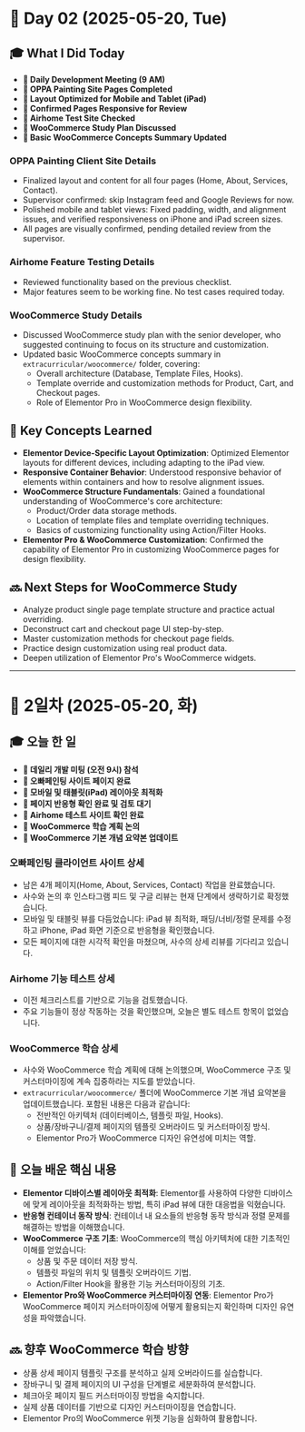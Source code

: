 # 📅 Day 02 (2025-05-20, Tue)

## 🎓 What I Did Today

* **📌 Daily Development Meeting (9 AM)**  
* **📌 OPPA Painting Site Pages Completed**  
* **📌 Layout Optimized for Mobile and Tablet (iPad)**  
* **📌 Confirmed Pages Responsive for Review**  
* **📌 Airhome Test Site Checked**  
* **📌 WooCommerce Study Plan Discussed**  
* **📌 Basic WooCommerce Concepts Summary Updated**  

### OPPA Painting Client Site Details
- Finalized layout and content for all four pages (Home, About, Services, Contact).
- Supervisor confirmed: skip Instagram feed and Google Reviews for now.
- Polished mobile and tablet views: Fixed padding, width, and alignment issues, and verified responsiveness on iPhone and iPad screen sizes.
- All pages are visually confirmed, pending detailed review from the supervisor.

### Airhome Feature Testing Details
- Reviewed functionality based on the previous checklist.
- Major features seem to be working fine. No test cases required today.

### WooCommerce Study Details
- Discussed WooCommerce study plan with the senior developer, who suggested continuing to focus on its structure and customization.
- Updated basic WooCommerce concepts summary in `extracurricular/woocommerce/` folder, covering:
    - Overall architecture (Database, Template Files, Hooks).
    - Template override and customization methods for Product, Cart, and Checkout pages.
    - Role of Elementor Pro in WooCommerce design flexibility.

## 🧠 Key Concepts Learned

* **Elementor Device-Specific Layout Optimization**: Optimized Elementor layouts for different devices, including adapting to the iPad view.
* **Responsive Container Behavior**: Understood responsive behavior of elements within containers and how to resolve alignment issues.
* **WooCommerce Structure Fundamentals**: Gained a foundational understanding of WooCommerce's core architecture:
    * Product/Order data storage methods.
    * Location of template files and template overriding techniques.
    * Basics of customizing functionality using Action/Filter Hooks.
* **Elementor Pro & WooCommerce Customization**: Confirmed the capability of Elementor Pro in customizing WooCommerce pages for design flexibility.

## 🔜 Next Steps for WooCommerce Study

* Analyze product single page template structure and practice actual overriding.
* Deconstruct cart and checkout page UI step-by-step.
* Master customization methods for checkout page fields.
* Practice design customization using real product data.
* Deepen utilization of Elementor Pro's WooCommerce widgets.

---

# 📅 2일차 (2025-05-20, 화)

## 🎓 오늘 한 일

* **📌 데일리 개발 미팅 (오전 9시) 참석**  
* **📌 오빠페인팅 사이트 페이지 완료**  
* **📌 모바일 및 태블릿(iPad) 레이아웃 최적화**  
* **📌 페이지 반응형 확인 완료 및 검토 대기**  
* **📌 Airhome 테스트 사이트 확인 완료**  
* **📌 WooCommerce 학습 계획 논의**  
* **📌 WooCommerce 기본 개념 요약본 업데이트**  

### 오빠페인팅 클라이언트 사이트 상세
- 남은 4개 페이지(Home, About, Services, Contact) 작업을 완료했습니다.
- 사수와 논의 후 인스타그램 피드 및 구글 리뷰는 현재 단계에서 생략하기로 확정했습니다.
- 모바일 및 태블릿 뷰를 다듬었습니다: iPad 뷰 최적화, 패딩/너비/정렬 문제를 수정하고 iPhone, iPad 화면 기준으로 반응형을 확인했습니다.
- 모든 페이지에 대한 시각적 확인을 마쳤으며, 사수의 상세 리뷰를 기다리고 있습니다.

### Airhome 기능 테스트 상세
- 이전 체크리스트를 기반으로 기능을 검토했습니다.
- 주요 기능들이 정상 작동하는 것을 확인했으며, 오늘은 별도 테스트 항목이 없었습니다.

### WooCommerce 학습 상세
- 사수와 WooCommerce 학습 계획에 대해 논의했으며, WooCommerce 구조 및 커스터마이징에 계속 집중하라는 지도를 받았습니다.
- `extracurricular/woocommerce/` 폴더에 WooCommerce 기본 개념 요약본을 업데이트했습니다. 포함된 내용은 다음과 같습니다:
    - 전반적인 아키텍처 (데이터베이스, 템플릿 파일, Hooks).
    - 상품/장바구니/결제 페이지의 템플릿 오버라이드 및 커스터마이징 방식.
    - Elementor Pro가 WooCommerce 디자인 유연성에 미치는 역할.

## 🧠 오늘 배운 핵심 내용

* **Elementor 디바이스별 레이아웃 최적화**: Elementor를 사용하여 다양한 디바이스에 맞게 레이아웃을 최적화하는 방법, 특히 iPad 뷰에 대한 대응법을 익혔습니다.
* **반응형 컨테이너 동작 방식**: 컨테이너 내 요소들의 반응형 동작 방식과 정렬 문제를 해결하는 방법을 이해했습니다.
* **WooCommerce 구조 기초**: WooCommerce의 핵심 아키텍처에 대한 기초적인 이해를 얻었습니다:
    * 상품 및 주문 데이터 저장 방식.
    * 템플릿 파일의 위치 및 템플릿 오버라이드 기법.
    * Action/Filter Hook을 활용한 기능 커스터마이징의 기초.
* **Elementor Pro와 WooCommerce 커스터마이징 연동**: Elementor Pro가 WooCommerce 페이지 커스터마이징에 어떻게 활용되는지 확인하며 디자인 유연성을 파악했습니다.

## 🔜 향후 WooCommerce 학습 방향

* 상품 상세 페이지 템플릿 구조를 분석하고 실제 오버라이드를 실습합니다.
* 장바구니 및 결제 페이지의 UI 구성을 단계별로 세분화하여 분석합니다.
* 체크아웃 페이지 필드 커스터마이징 방법을 숙지합니다.
* 실제 상품 데이터를 기반으로 디자인 커스터마이징을 연습합니다.
* Elementor Pro의 WooCommerce 위젯 기능을 심화하여 활용합니다.
  
